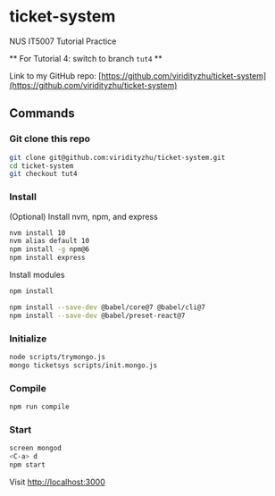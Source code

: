 # ticket-system
NUS IT5007 Tutorial Practice

** For Tutorial 4: switch to branch `tut4` **

Link to my GitHub repo: [https://github.com/viridityzhu/ticket-system](https://github.com/viridityzhu/ticket-system)

## Commands

### Git clone this repo

```sh
git clone git@github.com:viridityzhu/ticket-system.git
cd ticket-system
git checkout tut4
```

### Install

(Optional) Install nvm, npm, and express
```sh
nvm install 10
nvm alias default 10
npm install -g npm@6
npm install express
```

Install modules
```sh
npm install

npm install --save-dev @babel/core@7 @babel/cli@7
npm install --save-dev @babel/preset-react@7
```

### Initialize

```sh
node scripts/trymongo.js
mongo ticketsys scripts/init.mongo.js
```

### Compile

```sh
npm run compile
```

### Start

```sh
screen mongod
<C-a> d
npm start
```

Visit [http://localhost:3000](http://localhost:3000)